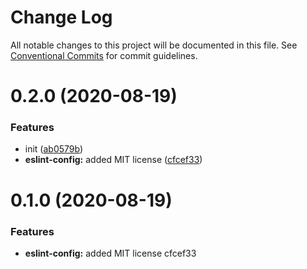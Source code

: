 # Change Log

All notable changes to this project will be documented in this file.
See [Conventional Commits](https://conventionalcommits.org) for commit guidelines.

# 0.2.0 (2020-08-19)


### Features

* init ([ab0579b](https://github.com/daithimorton/bowhead/commit/ab0579b49202f38dc1997c76b14121f9c8fd9679))
* **eslint-config:** added MIT license ([cfcef33](https://github.com/daithimorton/bowhead/commit/cfcef337762aa495923f43fe89a652ffc511c106))





# 0.1.0 (2020-08-19)


### Features

* **eslint-config:** added MIT license cfcef33
